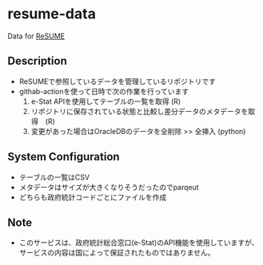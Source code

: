 # resume-data
Data for [ReSUME](https://github.com/tsutomu-nagano/resume)

## Description
- ReSUMEで参照しているデータを管理しているリポジトリです
- githab-actionを使って日時で次の作業を行っています
  1. e-Stat APIを使用してテーブルの一覧を取得 (R)
  2. リポジトリに保存されている状態と比較し差分データのメタデータを取得　(R)
  3. 変更があった場合はOracleDBのデータを全削除 >> 全挿入 (python)

## System Configuration
- テーブルの一覧はCSV
- メタデータはサイズが大きくなりそうだったのでparqeut
- どちらも政府統計コードごとにファイルを作成

## Note
- このサービスは、政府統計総合窓口(e-Stat)のAPI機能を使用していますが、サービスの内容は国によって保証されたものではありません。